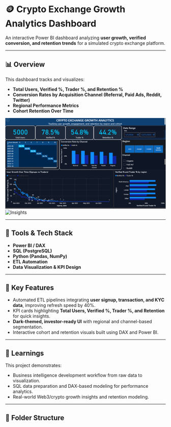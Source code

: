 # 🪙 Crypto Exchange Growth Analytics Dashboard

An interactive Power BI dashboard analyzing **user growth, verified conversion, and retention trends** for a simulated crypto exchange platform.

---

## 📊 Overview
This dashboard tracks and visualizes:
- **Total Users, Verified %, Trader %, and Retention %**
- **Conversion Rates by Acquisition Channel (Referral, Paid Ads, Reddit, Twitter)**
- **Regional Performance Metrics**
- **Cohort Retention Over Time**

![Overview](Crypto_Growth_Dashboard.png)
![Insights](Crypto_Growth_Insights_&_Findings.png)


---

## 🧰 Tools & Tech Stack
- **Power BI / DAX**
- **SQL (PostgreSQL)**
- **Python (Pandas, NumPy)**
- **ETL Automation**
- **Data Visualization & KPI Design**

---

## 🚀 Key Features
- Automated ETL pipelines integrating **user signup, transaction, and KYC data**, improving refresh speed by 40%.
- KPI cards highlighting **Total Users, Verified %, Trader %, and Retention** for quick insights.
- **Dark-themed, investor-ready UI** with regional and channel-based segmentation.
- Interactive cohort and retention visuals built using DAX and Power BI.

---

## 🧠 Learnings
This project demonstrates:
- Business intelligence development workflow from raw data to visualization.
- SQL data preparation and DAX-based modeling for performance analytics.
- Real-world Web3/crypto growth insights and retention modeling.

---

## 📂 Folder Structure
